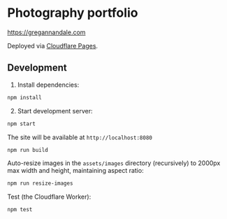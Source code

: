 # Photography portfolio

https://gregannandale.com

Deployed via [Cloudflare Pages](https://dash.cloudflare.com/c37b1434e9c3d7c46cf23c17acd54595/pages/view/gregannandale-com).

## Development

1. Install dependencies:
```bash
npm install
```

2. Start development server:
```bash
npm start
```

The site will be available at `http://localhost:8080`

```bash
npm run build
```

Auto-resize images in the `assets/images` directory (recursively) to 2000px max width and height, maintaining aspect ratio:

```bash
npm run resize-images
```

Test (the Cloudflare Worker):

```bash
npm test
```
